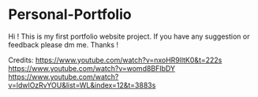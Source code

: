 # Personal-Portfolio

Hi ! This is my first portfolio website project. 
If you have any suggestion or feedback please dm me. Thanks !


Credits:
https://www.youtube.com/watch?v=nxoHR9lltK0&t=222s
https://www.youtube.com/watch?v=womd8BFIbDY
https://www.youtube.com/watch?v=ldwlOzRvYOU&list=WL&index=12&t=3883s

